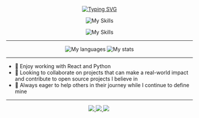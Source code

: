<div align="center">

  [![Typing SVG](https://readme-typing-svg.herokuapp.com?font=Fira+Code&weight=500&size=30&duration=3000&pause=100&center=true&vCenter=true&repeat=false&random=false&width=684&height=91&lines=%F0%9F%92%AA+What+up!;My+name+is+Jacob;Check+out+the+cool+stuff+I've+built)](https://git.io/typing-svg)
  
  
  ![My Skills](https://skillicons.dev/icons?i=js,react,ts,next,vite,tailwind,bootstrap) 
  
  ![My Skills](https://skillicons.dev/icons?i=python,postgres,sqlite,flask,nodejs,mongodb)
  
  ---  
  ![My languages](https://github-readme-stats.vercel.app/api/top-langs/?username=jacastanon01&theme=transparent&exclude_repo=MoRent,Jobit&layout=donut&hide_border=true)
  ![My stats](https://github-readme-stats.vercel.app/api?username=jacastanon01&count_private=true&show_icons=true&theme=transparent&rank_icon=github&hide_border=true)

</div>

---
- 🌱 Enjoy working with React and Python
- 👯 Looking to collaborate on projects that can make a real-world impact and contribute to open source projects I believe in
- 🤔 Always eager to help others in their journey while I continue to define mine
---

  
<img width=1 height=1 align="right" src="https://visitor-badge.laobi.icu/badge?page_id=jacastanon01.jacastanon01" />
<div align="center"> 
  <a href="mailto:jacastanon01@gmail.com">
    <img src="https://img.shields.io/badge/Gmail-333333?style=for-the-badge&logo=gmail&logoColor=red" />
  </a>
  <a href="https://www.linkedin.com/in/jacob-castanon-b76490168/" target="_blank">
    <img src="https://img.shields.io/badge/LinkedIn-0077B5?style=for-the-badge&logo=linkedin&logoColor=white" target="_blank" />
  </a>
  <a href="https://jacastanon.vercel.app" target="_blank">
     <img src="https://img.shields.io/badge/Portfolio-5d53ea?style=for-the-badge&logo=todoist&logoColor=white" target="_blank" /> 
  </a>
</div>




